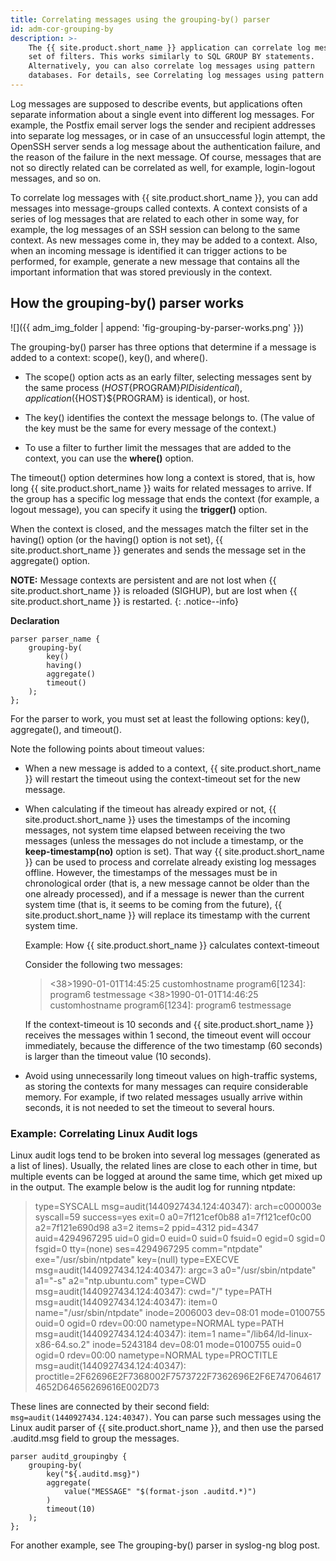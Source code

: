 ```yaml
---
title: Correlating messages using the grouping-by() parser
id: adm-cor-grouping-by
description: >-
    The {{ site.product.short_name }} application can correlate log messages that match a
    set of filters. This works similarly to SQL GROUP BY statements.
    Alternatively, you can also correlate log messages using pattern
    databases. For details, see Correlating log messages using pattern databases.
---
```


Log messages are supposed to describe events, but applications often
separate information about a single event into different log messages.
For example, the Postfix email server logs the sender and recipient
addresses into separate log messages, or in case of an unsuccessful
login attempt, the OpenSSH server sends a log message about the
authentication failure, and the reason of the failure in the next
message. Of course, messages that are not so directly related can be
correlated as well, for example, login-logout messages, and so on.

To correlate log messages with {{ site.product.short_name }}, you can add messages into
message-groups called contexts. A context consists of a series of log
messages that are related to each other in some way, for example, the
log messages of an SSH session can belong to the same context. As new
messages come in, they may be added to a context. Also, when an incoming
message is identified it can trigger actions to be performed, for
example, generate a new message that contains all the important
information that was stored previously in the context.

## How the grouping-by() parser works

![]({{ adm_img_folder | append: 'fig-grouping-by-parser-works.png' }})

The grouping-by() parser has three options that determine if a message
is added to a context: scope(), key(), and where().

- The scope() option acts as an early filter, selecting messages sent
    by the same process (${HOST}${PROGRAM}${PID} is identical),
    application (${HOST}${PROGRAM} is identical), or host.

- The key() identifies the context the message belongs to. (The value
    of the key must be the same for every message of the context.)

- To use a filter to further limit the messages that are added to the
    context, you can use the **where()** option.

The timeout() option determines how long a context is stored, that is,
how long {{ site.product.short_name }} waits for related messages to arrive. If the
group has a specific log message that ends the context (for example, a
logout message), you can specify it using the **trigger()** option.

When the context is closed, and the messages match the filter set in the
having() option (or the having() option is not set), {{ site.product.short_name }}
generates and sends the message set in the aggregate() option.

**NOTE:** Message contexts are persistent and are not lost when {{ site.product.short_name }} is reloaded (SIGHUP), but are lost when {{ site.product.short_name }} is restarted.
{: .notice--info}

**Declaration**

```config
parser parser_name {
    grouping-by(
        key()
        having()
        aggregate()
        timeout()
    );
};
```

For the parser to work, you must set at least the following options:
key(), aggregate(), and timeout().

Note the following points about timeout values:

- When a new message is added to a context, {{ site.product.short_name }} will restart
    the timeout using the context-timeout set for the new message.

- When calculating if the timeout has already expired or not,
    {{ site.product.short_name }} uses the timestamps of the incoming messages, not
    system time elapsed between receiving the two messages (unless the
    messages do not include a timestamp, or the **keep-timestamp(no)**
    option is set). That way {{ site.product.short_name }} can be used to process and
    correlate already existing log messages offline. However, the
    timestamps of the messages must be in chronological order (that is,
    a new message cannot be older than the one already processed), and
    if a message is newer than the current system time (that is, it
    seems to be coming from the future), {{ site.product.short_name }} will replace its
    timestamp with the current system time.

    Example: How {{ site.product.short_name }} calculates context-timeout

    Consider the following two messages:

    ><38>1990-01-01T14:45:25 customhostname program6[1234]: program6 testmessage
    ><38>1990-01-01T14:46:25 customhostname program6[1234]: program6 testmessage

    If the context-timeout is 10 seconds and {{ site.product.short_name }} receives the
    messages within 1 second, the timeout event will occour immediately,
    because the difference of the two timestamp (60 seconds) is larger
    than the timeout value (10 seconds).

- Avoid using unnecessarily long timeout values on high-traffic
    systems, as storing the contexts for many messages can require
    considerable memory. For example, if two related messages usually
    arrive within seconds, it is not needed to set the timeout to
    several hours.

### Example: Correlating Linux Audit logs

Linux audit logs tend to be broken into several log messages (generated
as a list of lines). Usually, the related lines are close to each other
in time, but multiple events can be logged at around the same time,
which get mixed up in the output. The example below is the audit log for
running ntpdate:

>type=SYSCALL msg=audit(1440927434.124:40347): arch=c000003e syscall=59 success=yes exit=0 a0=7f121cef0b88 a1=7f121cef0c00 a2=7f121e690d98 a3=2 items=2 ppid=4312 pid=4347 auid=4294967295 uid=0 gid=0 euid=0 suid=0 fsuid=0 egid=0 sgid=0 fsgid=0 tty=(none) ses=4294967295 comm="ntpdate" exe="/usr/sbin/ntpdate" key=(null)
>type=EXECVE msg=audit(1440927434.124:40347): argc=3 a0="/usr/sbin/ntpdate" a1="-s" a2="ntp.ubuntu.com"
>type=CWD msg=audit(1440927434.124:40347):  cwd="/"
>type=PATH msg=audit(1440927434.124:40347): item=0 name="/usr/sbin/ntpdate" inode=2006003 dev=08:01 mode=0100755 ouid=0 ogid=0 rdev=00:00 nametype=NORMAL
>type=PATH msg=audit(1440927434.124:40347): item=1 name="/lib64/ld-linux-x86-64.so.2" inode=5243184 dev=08:01 mode=0100755 ouid=0 ogid=0 rdev=00:00 nametype=NORMAL
>type=PROCTITLE msg=audit(1440927434.124:40347): proctitle=2F62696E2F7368002F7573722F7362696E2F6E7470646174652D64656269616E002D73

These lines are connected by their second field:
`msg=audit(1440927434.124:40347)`. You can parse such messages using the
Linux audit parser of {{ site.product.short_name }}, and then
use the parsed .auditd.msg field to group the messages.

```config
parser auditd_groupingby {
    grouping-by(
        key("${.auditd.msg}")
        aggregate(
            value("MESSAGE" "$(format-json .auditd.*)")
        )
        timeout(10)
    );
};
```

For another example, see The grouping-by() parser in syslog-ng blog post.
